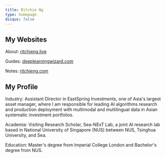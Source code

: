 ```yaml
---
title: Ritchie Ng
type: homepage
disqus: false
---
```

## My Websites

About: [ritchieng.live](https://ritchieng.live/)

Guides: [deeplearningwizard.com](https://www.deeplearningwizard.com/)

Notes: [ritchieng.com](https://www.ritchieng.com/)


## My Profile

Industry: Assistant Director in EastSpring Investments, one of Asia's largest asset manager, where I am responsible for leading AI algorithms research and production deployment with multimodal and multilingual data in Asian systematic investment portfolios.

Academia: Visiting Research Scholar, Sea-NExT Lab, a joint AI research lab based in National University of Singapore (NUS) between NUS, Tsinghua University, and Sea.

Education: Master's degree from Imperial College London and Bachelor's degree from NUS.

